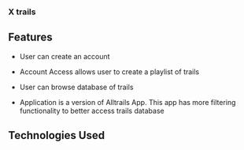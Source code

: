 ### X trails

## Features
- User can create an account
- Account Access allows user to create a playlist of trails
- User can browse database of trails

- Application is a version of Alltrails App. This app has more filtering functionality to better access trails database

## Technologies Used
